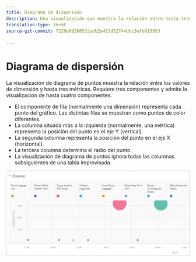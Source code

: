 ```yaml
---
title: Diagrama de dispersión
description: Una visualización que muestra la relación entre hasta tres métricas.
translation-type: tm+mt
source-git-commit: 7220b99268532adb2e425d52744dbc3efb615953

---
```



# Diagrama de dispersión

La visualización de diagrama de puntos muestra la relación entre los valores de dimensión y hasta tres métricas. Requiere tres componentes y admite la visualización de hasta cuatro componentes.

* El componente de fila (normalmente una dimensión) representa cada punto del gráfico. Las distintas filas se muestran como puntos de color diferentes.
* La columna situada más a la izquierda (normalmente, una métrica) representa la posición del punto en el eje Y (vertical).
* La segunda columna representa la posición del punto en el eje X (horizontal).
* La tercera columna determina el radio del punto.
* La visualización de diagrama de puntos ignora todas las columnas subsiguientes de una tabla improvisada.

![Diagrama de dispersión](assets/scatter.png)
